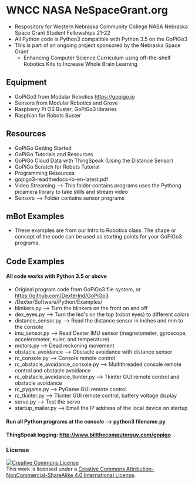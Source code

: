 # WNCC NASA NeSpaceGrant.org
- Respository for Western Nebraska Community College NASA Nebraska Space Grant Student Fellowships 21-22
- All Python code is Python3 compatible with Python 3.5 on the GoPiGo3
- This is part of an ongoing project sponsored by the Nebraska Space Grant
  - Enhancing Computer Science Curriculum using off-the-shelf Robotics Kits to Increase Whole Brain Learning
## Equipment
- GoPiGo3 from Modular Robotics https://gopigo.io
- Sensors from Modular Robotics and Grove
- Raspberry Pi OS Buster, GoPiGo3 libraries
- Raspbian for Robots Buster
## Resources
- GoPiGo Getting Started
- GoPiGo Tutorials and Resources
- GoPiGo Cloud Data with ThingSpeak (Using the Distance Sensor)
- GoPiGo Scratch for Robots Tutorial
- Programming Resources
- gopigo3-readthedocs-io-en-latest.pdf
- Video Streaming --> This folder contains programs uses the Pythong picamera library to take stills and stream video
- Sensors --> Folder contains sensor programs
## mBot Examples
- These examples are from our Intro to Robotics class. The shape or concept of the code can be used as starting points for your GoPiGo3 programs.
## Code Examples
#### All code works with Python 3.5 or above
- Original program code from GoPiGo3 file system, or https://github.com/DexterInd/GoPiGo3
- /Dexter/Software/Python/Examples/
- blinkers.py --> Turn the blinkers on the front on and off
- dex_eyes.py --> Turn the led's on the top (robot eyes) to different colors
- distance_sensor.py --> Read the distance sensor in inches and mm to the console
- imu_sensor.py --> Read Dexter IMU sensor (magnetometer, gyroscope, accelerometer, euler, and temperature)
- motors.py --> Dead reckoning movement
- obstacle_avoidance --> Obstacle avoidance with distance sensor
- rc_console.py --> Console remote control
- rc_obstacle_avoidance_console.py --> Multithreaded console remote control and obstacle avoidance
- rc_obstacle_avoidance_tkinter.py --> Tkinter GUI remote control and obstacle avoidance
- rc_pygame.py --> PyGame GUI remote control
- rc_tkinter.py --> Tkinter GUI remote control, battery voltage display
- servo.py --> Test the servo
- startup_mailer.py --> Email the IP address of the local device on startup
#### Run all Python programs at the console --> python3 filename.py
#### ThingSpeak logging: http://www.billthecomputerguy.com/gopigo 
### License
<a rel="license" href="http://creativecommons.org/licenses/by-nc-sa/4.0/"><img alt="Creative Commons License" style="border-width:0" src="https://i.creativecommons.org/l/by-nc-sa/4.0/88x31.png" /></a><br />This work is licensed under a <a rel="license" href="http://creativecommons.org/licenses/by-nc-sa/4.0/">Creative Commons Attribution-NonCommercial-ShareAlike 4.0 International License</a>.
